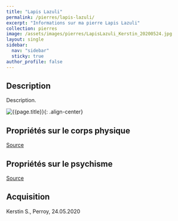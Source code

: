 ```yaml
---
title: "Lapis Lazuli"
permalink: /pierres/lapis-lazuli/
excerpt: "Informations sur ma pierre Lapis Lazuli"
collection: pierres
image: /assets/images/pierres/LapisLazuli_Kerstin_20200524.jpg
layout: single
sidebar:
  nav: "sidebar"
  sticky: true
author_profile: false
---
```


## Description
Description.

![{{page.title}}]({{page.image}} "Lapis Lazuli"){: .align-center}


## Propriétés sur le corps physique


[Source](https://)


## Propriétés sur le psychisme


[Source](https://)

## Acquisition
Kerstin S., Perroy, 24.05.2020
